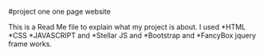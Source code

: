 #project one one page website

This is a Read Me file to explain what my project is about. I used
*HTML
*CSS
*JAVASCRIPT and
*Stellar JS and
*Bootstrap and
*FancyBox jquery frame works.
